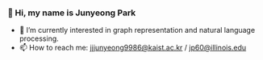 ### 👋 Hi, my name is Junyeong Park

<!--
**jjjunyeong/jjjunyeong** is a ✨ _special_ ✨ repository because its `README.md` (this file) appears on your GitHub profile.

Here are some ideas to get you started:

- 🔭 I’m currently working on ...
- 🌱 I’m currently learning ...
- 👯 I’m looking to collaborate on ...
- 🤔 I’m looking for help with ...
- 💬 Ask me about ...
- 📫 How to reach me: ...
- 😄 Pronouns: ...
- ⚡ Fun fact: ...
-->

- 🌱 I’m currently interested in graph representation and natural language processing.
- 📫 How to reach me: jjjunyeong9986@kaist.ac.kr / jp60@illinois.edu

